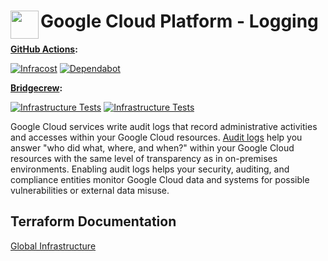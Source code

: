 # <img align="left" width="45" height="45" src="https://user-images.githubusercontent.com/1610100/197364652-b03d272c-280d-420d-82b4-e4d8c64548dc.png"> Google Cloud Platform - Logging

**[GitHub Actions](https://github.com/osinfra-io/google-cloud-logging/actions):**

[![Infracost](https://github.com/osinfra-io/google-cloud-logging/actions/workflows/infracost.yml/badge.svg)](https://github.com/osinfra-io/google-cloud-logging/actions/workflows/infracost.yml) [![Dependabot](https://github.com/osinfra-io/google-cloud-logging/actions/workflows/dependabot.yml/badge.svg)](https://github.com/osinfra-io/google-cloud-logging/actions/workflows/dependabot.yml)

**[Bridgecrew](https://www.bridgecrew.cloud/projects?types=Passed&repository=osinfra-io%2Fgoogle-cloud-logging&branch=main):**

[![Infrastructure Tests](https://www.bridgecrew.cloud/badges/github/osinfra-io/google-cloud-logging/general)](https://www.bridgecrew.cloud/link/badge?vcs=github&fullRepo=osinfra-io%2Fgoogle-cloud-logging&benchmark=INFRASTRUCTURE+SECURITY) [![Infrastructure Tests](https://www.bridgecrew.cloud/badges/github/osinfra-io/google-cloud-logging/cis_gcp)](https://www.bridgecrew.cloud/link/badge?vcs=github&fullRepo=osinfra-io%2Fgoogle-cloud-logging&benchmark=CIS+GCP+V1.1)

Google Cloud services write audit logs that record administrative activities and accesses within your Google Cloud resources. [Audit logs](https://cloud.google.com/logging/docs/audit) help you answer "who did what, where, and when?" within your Google Cloud resources with the same level of transparency as in on-premises environments. Enabling audit logs helps your security, auditing, and compliance entities monitor Google Cloud data and systems for possible vulnerabilities or external data misuse.

## Terraform Documentation

[Global Infrastructure](global/README.md)
